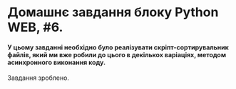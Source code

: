 # Домашнє завдання блоку Python WEB, #6.

#### У цьому завданні необхідно було реалізувати скріпт-сортирувальник файлів, який ми вже робили до цього в декількох варіаціях, методом асинхронного виконання коду.
Завдання зроблено.



